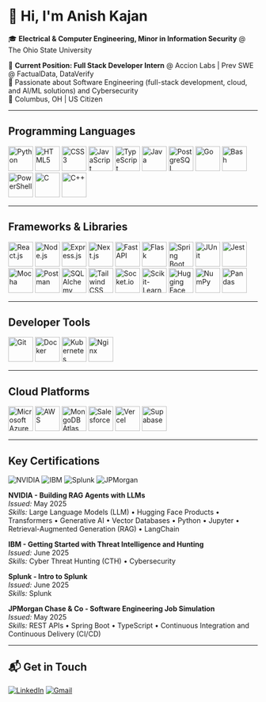 # 👋 Hi, I'm Anish Kajan

🎓 **Electrical & Computer Engineering, Minor in Information Security** @ The Ohio State University

💼 **Current Position: Full Stack Developer Intern** @ Accion Labs | Prev SWE @ FactualData, DataVerify  
🧠 Passionate about Software Engineering (full-stack development, cloud, and AI/ML solutions) and Cybersecurity  
📍 Columbus, OH | US Citizen

---

## Programming Languages

<p>
<img src="https://cdn.jsdelivr.net/gh/devicons/devicon/icons/python/python-original.svg" alt="Python" width="50" height="50"/>
<img src="https://cdn.jsdelivr.net/gh/devicons/devicon/icons/html5/html5-original.svg" alt="HTML5" width="50" height="50"/>
<img src="https://cdn.jsdelivr.net/gh/devicons/devicon/icons/css3/css3-original.svg" alt="CSS3" width="50" height="50"/>
<img src="https://cdn.jsdelivr.net/gh/devicons/devicon/icons/javascript/javascript-original.svg" alt="JavaScript" width="50" height="50"/>
<img src="https://cdn.jsdelivr.net/gh/devicons/devicon/icons/typescript/typescript-original.svg" alt="TypeScript" width="50" height="50"/>
<img src="https://cdn.jsdelivr.net/gh/devicons/devicon/icons/java/java-original.svg" alt="Java" width="50" height="50"/>
<img src="https://cdn.jsdelivr.net/gh/devicons/devicon/icons/postgresql/postgresql-original.svg" alt="PostgreSQL" width="50" height="50"/>
<img src="https://cdn.jsdelivr.net/gh/devicons/devicon/icons/go/go-original.svg" alt="Go" width="50" height="50"/>
<img src="https://cdn.jsdelivr.net/gh/devicons/devicon/icons/bash/bash-original.svg" alt="Bash" width="50" height="50"/>
<img src="https://cdn.jsdelivr.net/gh/devicons/devicon/icons/powershell/powershell-original.svg" alt="PowerShell" width="50" height="50"/>
<img src="https://cdn.jsdelivr.net/gh/devicons/devicon/icons/c/c-original.svg" alt="C" width="50" height="50"/>
<img src="https://cdn.jsdelivr.net/gh/devicons/devicon/icons/cplusplus/cplusplus-original.svg" alt="C++" width="50" height="50"/>
</p>

---

## Frameworks & Libraries

<p>
<img src="https://cdn.jsdelivr.net/gh/devicons/devicon/icons/react/react-original.svg" alt="React.js" width="50" height="50"/>
<img src="https://cdn.jsdelivr.net/gh/devicons/devicon/icons/nodejs/nodejs-original.svg" alt="Node.js" width="50" height="50"/>
<img src="https://cdn.jsdelivr.net/gh/devicons/devicon/icons/express/express-original.svg" alt="Express.js" width="50" height="50"/>
<img src="https://cdn.jsdelivr.net/gh/devicons/devicon/icons/nextjs/nextjs-original.svg" alt="Next.js" width="50" height="50"/>
<img src="https://cdn.jsdelivr.net/gh/devicons/devicon/icons/fastapi/fastapi-original.svg" alt="FastAPI" width="50" height="50"/>
<img src="https://cdn.jsdelivr.net/gh/devicons/devicon/icons/flask/flask-original.svg" alt="Flask" width="50" height="50"/>
<img src="https://cdn.jsdelivr.net/gh/devicons/devicon/icons/spring/spring-original.svg" alt="Spring Boot" width="50" height="50"/>
<img src="https://cdn.jsdelivr.net/gh/devicons/devicon/icons/junit/junit-original.svg" alt="JUnit" width="50" height="50"/>
<img src="https://cdn.jsdelivr.net/gh/devicons/devicon/icons/jest/jest-plain.svg" alt="Jest" width="50" height="50"/>
<img src="https://cdn.jsdelivr.net/gh/devicons/devicon/icons/mocha/mocha-plain.svg" alt="Mocha" width="50" height="50"/>
<img src="https://cdn.jsdelivr.net/gh/devicons/devicon/icons/postman/postman-original.svg" alt="Postman" width="50" height="50"/>
<img src="https://cdn.jsdelivr.net/gh/devicons/devicon/icons/sqlalchemy/sqlalchemy-original.svg" alt="SQLAlchemy" width="50" height="50"/>
<img src="https://cdn.jsdelivr.net/gh/devicons/devicon/icons/tailwindcss/tailwindcss-original.svg" alt="Tailwind CSS" width="50" height="50"/>
<img src="https://cdn.jsdelivr.net/gh/devicons/devicon/icons/socketio/socketio-original.svg" alt="Socket.io" width="50" height="50"/>
<img src="https://cdn.jsdelivr.net/gh/devicons/devicon/icons/scikitlearn/scikitlearn-original.svg" alt="Scikit-Learn" width="50" height="50"/>
<img src="https://huggingface.co/front/assets/huggingface_logo-noborder.svg" alt="Hugging Face" width="50" height="50"/>
<img src="https://cdn.jsdelivr.net/gh/devicons/devicon/icons/numpy/numpy-original.svg" alt="NumPy" width="50" height="50"/>
<img src="https://cdn.jsdelivr.net/gh/devicons/devicon/icons/pandas/pandas-original.svg" alt="Pandas" width="50" height="50"/>
</p>

---

## Developer Tools

<p>
<img src="https://cdn.jsdelivr.net/gh/devicons/devicon/icons/git/git-original.svg" alt="Git" width="50" height="50"/>
<img src="https://cdn.jsdelivr.net/gh/devicons/devicon/icons/docker/docker-original.svg" alt="Docker" width="50" height="50"/>
<img src="https://cdn.jsdelivr.net/gh/devicons/devicon/icons/kubernetes/kubernetes-plain.svg" alt="Kubernetes" width="50" height="50"/>
<img src="https://cdn.jsdelivr.net/gh/devicons/devicon/icons/nginx/nginx-original.svg" alt="Nginx" width="50" height="50"/>
</p>

---

## Cloud Platforms

<p>
<img src="https://cdn.jsdelivr.net/gh/devicons/devicon/icons/azure/azure-original.svg" alt="Microsoft Azure" width="50" height="50"/>
<img src="https://cdn.jsdelivr.net/gh/devicons/devicon/icons/amazonwebservices/amazonwebservices-original-wordmark.svg" alt="AWS" width="50" height="50"/>
<img src="https://cdn.jsdelivr.net/gh/devicons/devicon/icons/mongodb/mongodb-original.svg" alt="MongoDB Atlas" width="50" height="50"/>
<img src="https://cdn.jsdelivr.net/gh/devicons/devicon/icons/salesforce/salesforce-original.svg" alt="Salesforce" width="50" height="50"/>
<img src="https://cdn.jsdelivr.net/gh/devicons/devicon/icons/vercel/vercel-original.svg" alt="Vercel" width="50" height="50"/>
<img src="https://cdn.jsdelivr.net/gh/devicons/devicon/icons/supabase/supabase-original.svg" alt="Supabase" width="50" height="50"/>
</p>

---

## Key Certifications

![NVIDIA](https://img.shields.io/badge/NVIDIA-RAG%20AGENTS%20WITH%20LLMs-76B900?style=for-the-badge&logo=nvidia&logoColor=white)
![IBM](https://img.shields.io/badge/IBM-THREAT%20INTELLIGENCE%20%26%20HUNTING-1F70C1?style=for-the-badge&logo=ibm&logoColor=white)
![Splunk](https://img.shields.io/badge/SPLUNK-INTRO%20TO%20SPLUNK-FF6B35?style=for-the-badge&logo=splunk&logoColor=white)
![JPMorgan](https://img.shields.io/badge/JPMORGAN%20CHASE-SOFTWARE%20ENGINEERING%20SIMULATION-8B4513?style=for-the-badge&logo=jpmorgan&logoColor=white)

**NVIDIA - Building RAG Agents with LLMs**  
*Issued:* May 2025  
*Skills:* Large Language Models (LLM) • Hugging Face Products • Transformers • Generative AI • Vector Databases • Python • Jupyter • Retrieval-Augmented Generation (RAG) • LangChain

**IBM - Getting Started with Threat Intelligence and Hunting**  
*Issued:* June 2025  
*Skills:* Cyber Threat Hunting (CTH) • Cybersecurity

**Splunk - Intro to Splunk**  
*Issued:* June 2025  
*Skills:* Splunk

**JPMorgan Chase & Co - Software Engineering Job Simulation**  
*Issued:* May 2025  
*Skills:* REST APIs • Spring Boot • TypeScript • Continuous Integration and Continuous Delivery (CI/CD)

---

## 📬 Get in Touch

[![LinkedIn](https://img.shields.io/badge/-0077B5?style=flat&logo=linkedin&logoColor=white&logoWidth=50)](https://linkedin.com/in/anish-kajan/)
[![Gmail](https://img.shields.io/badge/-D14836?style=flat&logo=gmail&logoColor=white&logoWidth=50)](mailto:anishkajan2005@gmail.com)
